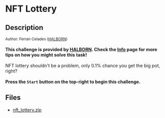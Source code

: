 # NFT Lottery

## Description

<small>Author: Ferran Celades (<a href="https://halborn.com">HALBORN</a>)</small><br><br><b> This challenge is provided by <a href="https://halborn.com">HALBORN</a>. Check the <a href="/web3">Info</a> page for more tips on how you might solve this task! </b> <br><br> NFT lottery shouldn't be a problem, only 0.1% chance you get the big pot, right? <br><br> <b>Press the <code>Start</code> button on the top-right to begin this challenge.</b>


## Files

* [nft_lottery.zip](files/nft_lottery.zip)

